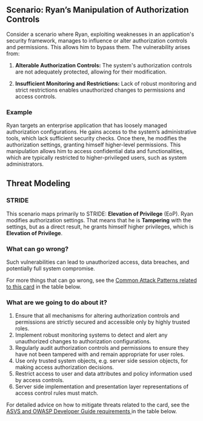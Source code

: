 ## Scenario: Ryan’s Manipulation of Authorization Controls

Consider a scenario where Ryan, exploiting weaknesses in an application's security framework, manages to influence or alter authorization controls and permissions. This allows him to bypass them. The vulnerability arises from:

1. **Alterable Authorization Controls:** The system's authorization controls are not adequately protected, allowing for their modification.

2. **Insufficient Monitoring and Restrictions:** Lack of robust monitoring and strict restrictions enables unauthorized changes to permissions and access controls.

### Example

Ryan targets an enterprise application that has loosely managed authorization configurations. He gains access to the system’s administrative tools, which lack sufficient security checks. Once there, he modifies the authorization settings, granting himself higher-level permissions. This manipulation allows him to access confidential data and functionalities, which are typically restricted to higher-privileged users, such as system administrators.

## Threat Modeling

### STRIDE

This scenario maps primarily to STRIDE: **Elevation of Privilege** (EoP).
Ryan modifies authorization settings. That means that he is **Tampering** with the settings, but as a direct result, he grants himself higher privileges, which is **Elevation of Privilege**.

### What can go wrong?

Such vulnerabilities can lead to unauthorized access, data breaches, and potentially full system compromise.

For more things that can go wrong, see the [Common Attack Patterns related to this card](#mapping 'Common Attack Patterns related to this card [internal]') in the table below.

### What are we going to do about it?

1. Ensure that all mechanisms for altering authorization controls and permissions are strictly secured and accessible only by highly trusted roles.
2. Implement robust monitoring systems to detect and alert any unauthorized changes to authorization configurations.
3. Regularly audit authorization controls and permissions to ensure they have not been tampered with and remain appropriate for user roles.
4. Use only trusted system objects, e.g. server side session objects, for making access authorization decisions.
5. Restrict access to user and data attributes and policy information used by access controls.
6. Server side implementation and presentation layer representations of access control rules must match.

For detailed advice on how to mitigate threats related to the card, see the [ASVS and OWASP Developer Guide requirements ](#mapping 'ASVS and OWASP Developer Guide requirements [internal]') in the table below.
